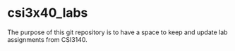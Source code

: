 # csi3x40_labs

The purpose of this git repository is to have a space to keep and update lab assignments from CSI3140.